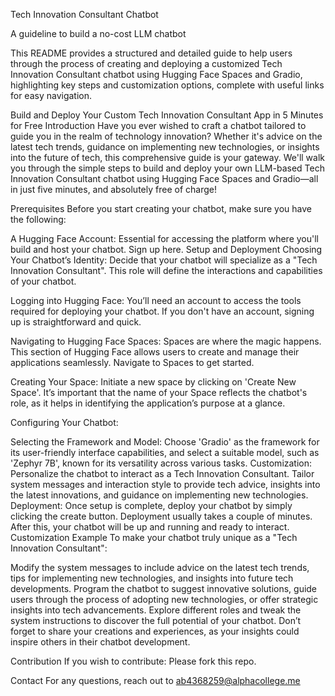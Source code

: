 Tech Innovation Consultant Chatbot

A guideline to build a no-cost LLM chatbot

This README provides a structured and detailed guide to help users through the process of creating and deploying a customized Tech Innovation Consultant chatbot using Hugging Face Spaces and Gradio, highlighting key steps and customization options, complete with useful links for easy navigation.

Build and Deploy Your Custom Tech Innovation Consultant App in 5 Minutes for Free
Introduction
Have you ever wished to craft a chatbot tailored to guide you in the realm of technology innovation? Whether it's advice on the latest tech trends, guidance on implementing new technologies, or insights into the future of tech, this comprehensive guide is your gateway. We'll walk you through the simple steps to build and deploy your own LLM-based Tech Innovation Consultant chatbot using Hugging Face Spaces and Gradio—all in just five minutes, and absolutely free of charge!

Prerequisites
Before you start creating your chatbot, make sure you have the following:

A Hugging Face Account: Essential for accessing the platform where you'll build and host your chatbot. Sign up here.
Setup and Deployment
Choosing Your Chatbot’s Identity: Decide that your chatbot will specialize as a "Tech Innovation Consultant". This role will define the interactions and capabilities of your chatbot.

Logging into Hugging Face: You’ll need an account to access the tools required for deploying your chatbot. If you don't have an account, signing up is straightforward and quick.

Navigating to Hugging Face Spaces: Spaces are where the magic happens. This section of Hugging Face allows users to create and manage their applications seamlessly. Navigate to Spaces to get started.

Creating Your Space: Initiate a new space by clicking on 'Create New Space'. It’s important that the name of your Space reflects the chatbot's role, as it helps in identifying the application’s purpose at a glance.

Configuring Your Chatbot:

Selecting the Framework and Model: Choose 'Gradio' as the framework for its user-friendly interface capabilities, and select a suitable model, such as 'Zephyr 7B', known for its versatility across various tasks.
Customization: Personalize the chatbot to interact as a Tech Innovation Consultant. Tailor system messages and interaction style to provide tech advice, insights into the latest innovations, and guidance on implementing new technologies.
Deployment: Once setup is complete, deploy your chatbot by simply clicking the create button. Deployment usually takes a couple of minutes. After this, your chatbot will be up and running and ready to interact.
Customization Example
To make your chatbot truly unique as a "Tech Innovation Consultant":

Modify the system messages to include advice on the latest tech trends, tips for implementing new technologies, and insights into future tech developments.
Program the chatbot to suggest innovative solutions, guide users through the process of adopting new technologies, or offer strategic insights into tech advancements.
Explore different roles and tweak the system instructions to discover the full potential of your chatbot. Don’t forget to share your creations and experiences, as your insights could inspire others in their chatbot development.

Contribution
If you wish to contribute: Please fork this repo.

Contact
For any questions, reach out to ab4368259@alphacollege.me
